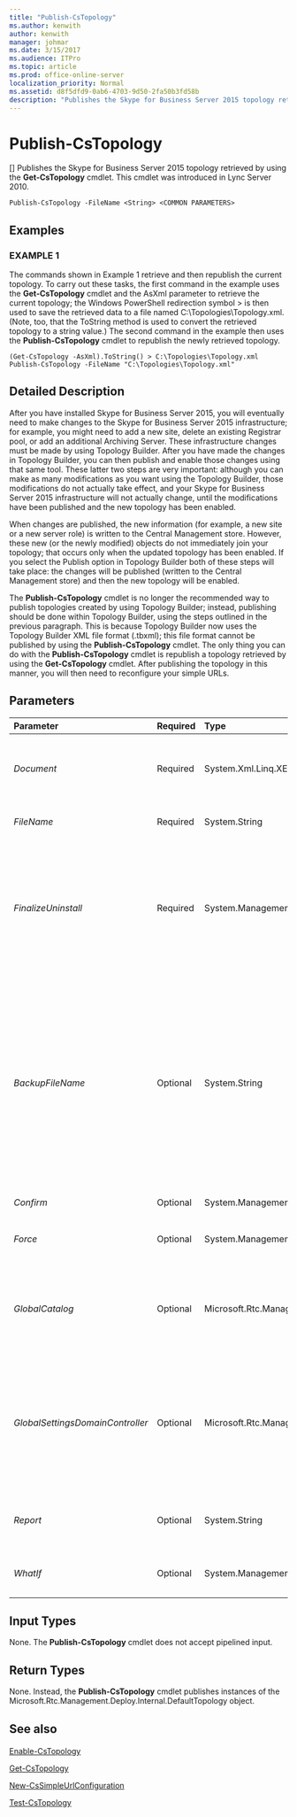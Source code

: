 ```yaml
---
title: "Publish-CsTopology"
ms.author: kenwith
author: kenwith
manager: johmar
ms.date: 3/15/2017
ms.audience: ITPro
ms.topic: article
ms.prod: office-online-server
localization_priority: Normal
ms.assetid: d8f5dfd9-0ab6-4703-9d50-2fa50b3fd58b
description: "Publishes the Skype for Business Server 2015 topology retrieved by using the Get-CsTopology cmdlet. This cmdlet was introduced in Lync Server 2010."
---
```


# Publish-CsTopology
[]
Publishes the Skype for Business Server 2015 topology retrieved by using the **Get-CsTopology** cmdlet. This cmdlet was introduced in Lync Server 2010.
  
```
Publish-CsTopology -FileName <String> <COMMON PARAMETERS>

```

## Examples

### EXAMPLE 1

The commands shown in Example 1 retrieve and then republish the current topology. To carry out these tasks, the first command in the example uses the **Get-CsTopology** cmdlet and the AsXml parameter to retrieve the current topology; the Windows PowerShell redirection symbol > is then used to save the retrieved data to a file named C:\Topologies\Topology.xml. (Note, too, that the ToString method is used to convert the retrieved topology to a string value.) The second command in the example then uses the **Publish-CsTopology** cmdlet to republish the newly retrieved topology.
  
```
(Get-CsTopology -AsXml).ToString() > C:\Topologies\Topology.xml 
Publish-CsTopology -FileName "C:\Topologies\Topology.xml"
```

## Detailed Description

After you have installed Skype for Business Server 2015, you will eventually need to make changes to the Skype for Business Server 2015 infrastructure; for example, you might need to add a new site, delete an existing Registrar pool, or add an additional Archiving Server. These infrastructure changes must be made by using Topology Builder. After you have made the changes in Topology Builder, you can then publish and enable those changes using that same tool. These latter two steps are very important: although you can make as many modifications as you want using the Topology Builder, those modifications do not actually take effect, and your Skype for Business Server 2015 infrastructure will not actually change, until the modifications have been published and the new topology has been enabled. 
  
When changes are published, the new information (for example, a new site or a new server role) is written to the Central Management store. However, these new (or the newly modified) objects do not immediately join your topology; that occurs only when the updated topology has been enabled. If you select the Publish option in Topology Builder both of these steps will take place: the changes will be published (written to the Central Management store) and then the new topology will be enabled.
  
The **Publish-CsTopology** cmdlet is no longer the recommended way to publish topologies created by using Topology Builder; instead, publishing should be done within Topology Builder, using the steps outlined in the previous paragraph. This is because Topology Builder now uses the Topology Builder XML file format (.tbxml); this file format cannot be published by using the **Publish-CsTopology** cmdlet. The only thing you can do with the **Publish-CsTopology** cmdlet is republish a topology retrieved by using the **Get-CsTopology** cmdlet. After publishing the topology in this manner, you will then need to reconfigure your simple URLs.
  
## Parameters

|**Parameter**|**Required**|**Type**|**Description**|
|:-----|:-----|:-----|:-----|
| _Document_ <br/> |Required  <br/> |System.Xml.Linq.XElement  <br/> |Enables you to publish an XML element rather than an XML file. This XML element must be configured as a System.XML.Linq.XElement object.  <br/> |
| _FileName_ <br/> |Required  <br/> |System.String  <br/> |Full path to the XML file containing the new topology information.  <br/> |
| _FinalizeUninstall_ <br/> |Required  <br/> |System.Management.Automation.SwitchParameter  <br/> |Used only when uninstalling Skype for Business Server 2015.After the Central Management Server has been removed, use Publish-CsTopology and the FinalizeUninstall parameter to publish an empty topology. Among other things, this removes all the Active Directory entries for the Central Management Server.  <br/> |
| _BackupFileName_ <br/> |Optional  <br/> |System.String  <br/> |Full path to the backup file automatically created when you run the **Publish-CsTopology** cmdlet. If this parameter is not specified, then the **Publish-CsTopology** cmdlet will create a backup file in your Temp folder (%temp%) similar to this: Publish-CsTopology-Backup-[2010_10_01][08_30_00]. In that file name, 2010_10_01 represents the date that publication took place: year (2010), month (10), and day (01). In addition, 08_30_00 represents the time of day when publication took place: hour (08), minutes (30), and seconds (00). <br/> |
| _Confirm_ <br/> |Optional  <br/> |System.Management.Automation.SwitchParameter  <br/> |Prompts you for confirmation before executing the command.  <br/> |
| _Force_ <br/> |Optional  <br/> |System.Management.Automation.SwitchParameter  <br/> |Suppresses the display of any non-fatal error message that might occur when running the command.  <br/> |
| _GlobalCatalog_ <br/> |Optional  <br/> |Microsoft.Rtc.Management.Deploy.Fqdn  <br/> |Fully qualified domain name (FQDN) of a global catalog server in your domain. This parameter is not required if you are running the **Publish-CsTopology** cmdlet on a computer with an account in your domain. <br/> |
| _GlobalSettingsDomainController_ <br/> |Optional  <br/> |Microsoft.Rtc.Management.Deploy.Fqdn  <br/> |FQDN of a domain controller where global settings are stored. If global settings are stored in the System container in Active Directory Domain Services, then this parameter must point to the root domain controller. If global settings are stored in the Configuration container, then any domain controller can be used and this parameter can be omitted.  <br/> |
| _Report_ <br/> |Optional  <br/> |System.String  <br/> |Enables you to specify a file path for the log file created when the cmdlet runs. For example: -Report "C:\Logs\Publish_Topology.html"  <br/> |
| _WhatIf_ <br/> |Optional  <br/> |System.Management.Automation.SwitchParameter  <br/> |Describes what would happen if you executed the command without actually executing the command.  <br/> |
   
## Input Types

None. The **Publish-CsTopology** cmdlet does not accept pipelined input.
  
## Return Types

None. Instead, the **Publish-CsTopology** cmdlet publishes instances of the Microsoft.Rtc.Management.Deploy.Internal.DefaultTopology object.
  
## See also

#### 

[Enable-CsTopology](enable-cstopology.md)
  
[Get-CsTopology](get-cstopology.md)
  
[New-CsSimpleUrlConfiguration](new-cssimpleurlconfiguration.md)
  
[Test-CsTopology](test-cstopology.md)

